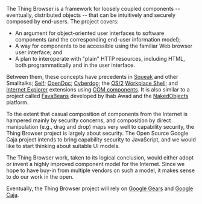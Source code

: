 The Thing Browser is a framework for loosely coupled components -- eventually, distributed objects -- that can be intuitively and securely composed by end-users. The project covers:

  * An argument for object-oriented user interfaces to software components (and the corresponding end-user information model);
  * A way for components to be accessible using the familiar Web browser user interface; and
  * A plan to interoperate with "plain" HTTP resources, including HTML, both programmatically and in the user interface.

Between them, these concepts have precedents in [Squeak](http://squeak.org/) and other Smalltalks; [Self](http://research.sun.com/self/); [OpenDoc](http://en.wikipedia.org/wiki/OpenDoc); [Cyberdog](http://cyberdog.org/); the [OS/2](http://en.wikipedia.org/wiki/OS/2)
[Workplace Shell](http://en.wikipedia.org/wiki/Workplace_Shell); and [Internet Explorer](http://www.microsoft.com/windows/products/winfamily/ie/default.mspx) extensions using [COM components](http://www.microsoft.com/com/). It is also similar to a project called [FavaBeans](http://favabeans.sourceforge.net/) developed by Ihab Awad and the [NakedObjects](http://www.nakedobjects.org/) platform.

To the extent that casual composition of components from the Internet is hampered mainly by security concerns, and composition by direct manipulation (e.g., drag and drop) maps very well to capability security, the Thing Browser project is largely about security. The Open Source Google Caja project intends to bring capability security to JavaScript, and we would like to start thinking about suitable UI models.

The Thing Browser work, taken to its logical conclusion, would either adopt or invent a highly improved component model for the Internet. Since we hope to have buy-in from multiple vendors on such a model, it makes sense to do our work in the open.

Eventually, the Thing Browser project will rely on
[Google Gears](http://code.google.com/p/google-gears) and
[Google Caja](http://code.google.com/p/google-caja).